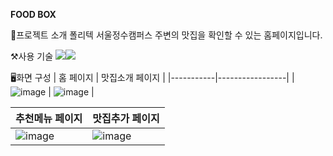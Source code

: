 <b>FOOD BOX</b>
<br>

🍲프로젝트 소개
폴리텍 서울정수캠퍼스 주변의 맛집을 확인할 수 있는 홈페이지입니다.
<br>

⚒️사용 기술
<img src="https://img.shields.io/badge/html5-E34F26?style=for-the-badge&logo=html5&logoColor=white"><img src="https://img.shields.io/badge/css-1572B6?style=for-the-badge&logo=css3&logoColor=white"> 
<br>

🖥️화면 구성
| 홈 페이지 | 맛집소개 페이지 |
|-----------|-----------------|
| ![image](https://github.com/user-attachments/assets/304c5bc0-4e35-4b5e-a06a-bb763ab4b2bf) | ![image](https://github.com/user-attachments/assets/01f831a0-2c71-4101-bdcd-9f37c34b7c0f) |

| 추천메뉴 페이지 | 맛집추가 페이지 |
|----------------|-----------------|
| ![image](https://github.com/user-attachments/assets/524cfa84-2581-4bd4-b1e7-6031cef040e4) | ![image](https://github.com/user-attachments/assets/ec5b3418-1fdb-489b-ae2b-f872a585c38d) |

<br>
